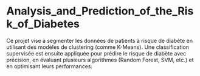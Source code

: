 # Analysis_and_Prediction_of_the_Risk_of_Diabetes
 Ce projet vise à segmenter les données de patients à risque de diabète en utilisant des modèles de clustering (comme K-Means). Une classification supervisée est ensuite appliquée pour prédire le risque de diabète avec précision, en évaluant plusieurs algorithmes (Random Forest, SVM, etc.) et en optimisant leurs performances.
